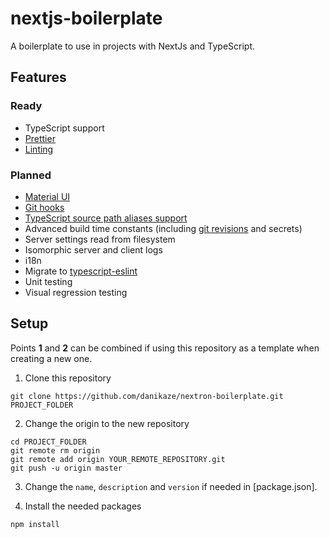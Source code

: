 # nextjs-boilerplate

A boilerplate to use in projects with NextJs and TypeScript.

## Features

### Ready

- TypeScript support
- [Prettier](https://prettier.io/)
- [Linting](https://palantir.github.io/tslint/)

### Planned

- [Material UI](https://material-ui.com/)
- [Git hooks](https://github.com/typicode/husky)
- [TypeScript source path aliases support](https://stackoverflow.com/questions/51319613/in-vs-code-ts-cannot-find-module-src-xxx)
- Advanced build time constants (including [git revisions](https://www.npmjs.com/package/git-revision-webpack-plugin) and secrets)
- Server settings read from filesystem
- Isomorphic server and client logs
- i18n
- Migrate to [typescript-eslint](https://github.com/typescript-eslint/typescript-eslint)
- Unit testing
- Visual regression testing

## Setup

Points **1** and **2** can be combined if using this repository as a template when creating a new one.

1. Clone this repository

```
git clone https://github.com/danikaze/nextron-boilerplate.git PROJECT_FOLDER
```

2. Change the origin to the new repository

```
cd PROJECT_FOLDER
git remote rm origin
git remote add origin YOUR_REMOTE_REPOSITORY.git
git push -u origin master
```

3. Change the `name`, `description` and `version` if needed in [package.json].

4. Install the needed packages

```
npm install
```
